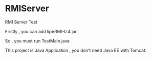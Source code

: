 # RMIServer
RMI Server Test

Firstly , you can add lipeRMI-0.4.jar

So , you must run TestMain.java

This project is Java Application , you don't need Java EE with Tomcat.
